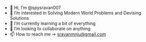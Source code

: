 - 👋 Hi, I’m @spysravan007
- 👀 I’m interested in Solving Modern World Problems and Devising Solutions
- 🌱 I’m currently learning a bit of everything
- 💞️ I’m looking to collaborate on anything
- 📫 How to reach me -> sravanmnju@gmail.com

<!---
spysravan007/spysravan007 is a ✨ special ✨ repository because its `README.md` (this file) appears on your GitHub profile.
You can click the Preview link to take a look at your changes.
--->
